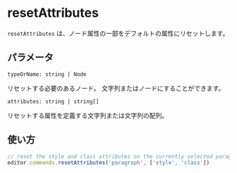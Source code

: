 # resetAttributes

<!-- `resetAttributes` resets some of the nodes attributes back to it's default attributes. -->

`resetAttributes` は、ノード属性の一部をデフォルトの属性にリセットします。

## パラメータ

`typeOrName: string | Node`

<!-- The node that should be resetted. Can be a string or a Node. -->

リセットする必要のあるノード。 文字列またはノードにすることができます。

`attributes: string | string[]`

<!-- A string or an array of strings that defines which attributes should be reset. -->

リセットする属性を定義する文字列または文字列の配列。

## 使い方

```js
// reset the style and class attributes on the currently selected paragraph nodes
editor.commands.resetAttributes('paragraph', ['style', 'class'])
```
